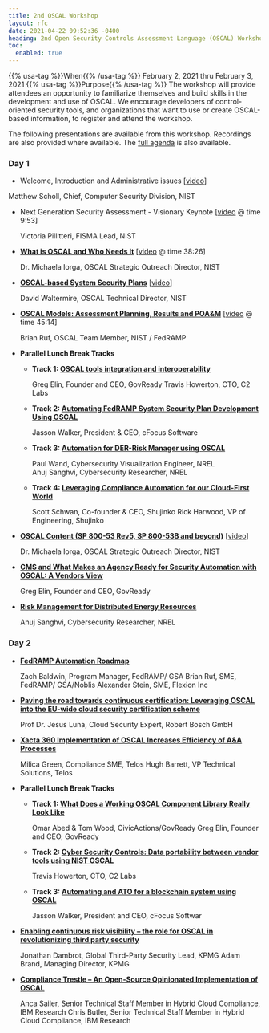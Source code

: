 ```yaml
---
title: 2nd OSCAL Workshop
layout: rfc
date: 2021-04-22 09:52:36 -0400
heading: 2nd Open Security Controls Assessment Language (OSCAL) Workshop
toc:
  enabled: true
---
```


{{% usa-tag %}}When{{% /usa-tag %}} February 2, 2021 thru February 3, 2021
{{% usa-tag %}}Purpose{{% /usa-tag %}} The workshop will provide attendees an opportunity to familiarize themselves and build skills in the  development and use of OSCAL. We encourage developers of control-oriented security tools, and organizations that want to use or create OSCAL-based information, to register and attend the workshop. 

The following presentations are available from this workshop. Recordings are also provided where available. The [full agenda](https://www.nist.gov/news-events/events/2021/02/2nd-open-security-controls-assessment-language-oscal-workshop) is also available.

### Day 1

 - Welcome, Introduction and Administrative issues \[[video](https://cdnapisec.kaltura.com/index.php/extwidget/preview/partner_id/684682/uiconf_id/31013851/entry_id/1_dnt51wm2/embed/dynamic)\]

  Matthew Scholl, Chief, Computer Security Division, NIST

- Next Generation Security Assessment - Visionary Keynote \[[video](https://cdnapisec.kaltura.com/index.php/extwidget/preview/partner_id/684682/uiconf_id/31013851/entry_id/1_dnt51wm2/embed/dynamic) @ time 9:53\]

  Victoria Pillitteri, FISMA Lead, NIST

- **[What is OSCAL and Who Needs It](https://www.nist.gov/document/presentation-what-oscal-and-who-needs-it)** \[[video](https://cdnapisec.kaltura.com/index.php/extwidget/preview/partner_id/684682/uiconf_id/31013851/entry_id/1_dnt51wm2/embed/dynamic) @ time 38:26\]

  Dr. Michaela Iorga, OSCAL Strategic Outreach Director, NIST

- **[OSCAL-based System Security Plans](https://www.nist.gov/document/presentation-ssp-oscal)** \[[video](https://cdnapisec.kaltura.com/index.php/extwidget/preview/partner_id/684682/uiconf_id/31013851/entry_id/1_xtpgjdke/embed/dynamic)\]

  David Waltermire, OSCAL Technical Director, NIST

- **[OSCAL Models: Assessment Planning, Results and POA&M](https://www.nist.gov/document/presentation-oscal-models-assessment-planning-results-and-poam)** \[[video](https://cdnapisec.kaltura.com/index.php/extwidget/preview/partner_id/684682/uiconf_id/31013851/entry_id/1_xtpgjdke/embed/dynamic) @ time 45:14\]

  Brian Ruf, OSCAL Team Member, NIST / FedRAMP

- **Parallel Lunch Break Tracks**

  - **Track 1: [OSCAL tools integration and interoperability](https://www.nist.gov/document/presentation-track-1-oscal-tools-integration-and-interoperability)**

    Greg Elin, Founder and CEO, GovReady
    Travis Howerton, CTO, C2 Labs

  - **Track 2: [Automating FedRAMP System Security Plan Development Using OSCAL](https://www.nist.gov/document/presentation-track-2-automating-fedramp-system-security-plan-development-using-oscal)**

    Jasson Walker, President & CEO, cFocus Software

  - **Track 3: [Automation for DER-Risk Manager using OSCAL](https://www.nist.gov/document/presentation-track-3-automation-der-risk-manager-using-oscal)**

    Paul Wand, Cybersecurity Visualization Engineer, NREL   
    Anuj Sanghvi, Cybersecurity Researcher, NREL

  - **Track 4: [Leveraging Compliance Automation for our Cloud-First World](https://www.nist.gov/document/presentation-track-4-leveraging-compliance-automation-our-cloud-first-world)**

    Scott Schwan, Co-founder & CEO, Shujinko
    Rick Harwood, VP of Engineering, Shujinko

- **[OSCAL Content (SP 800-53 Rev5, SP 800-53B and beyond)](https://www.nist.gov/document/presentation-oscal-content-sp-800-53-rev5-sp-800-53b-and-beyond)** \[[video](https://cdnapisec.kaltura.com/index.php/extwidget/preview/partner_id/684682/uiconf_id/31013851/entry_id/1_paq6trhs/embed/dynamic)\]

  Dr. Michaela Iorga, OSCAL Strategic Outreach Director, NIST

- **[CMS and What Makes an Agency Ready for Security Automation with OSCAL: A Vendors View](https://www.nist.gov/document/presentation-cms-and-what-makes-agency-ready-security-automation-oscal-vendors-view)**

  Greg Elin, Founder and CEO, GovReady

- **[Risk Management for Distributed Energy Resources](https://www.nist.gov/document/presentation-risk-management-distributed-energy-resources)**

  Anuj Sanghvi, Cybersecurity Researcher, NREL

### Day 2

- **[FedRAMP Automation Roadmap](https://www.nist.gov/document/presentation-fedramp-automation-roadmap)**

  Zach Baldwin, Program Manager, FedRAMP/ GSA
  Brian Ruf, SME, FedRAMP/ GSA/Noblis
  Alexander Stein, SME, Flexion Inc

- **[Paving the road towards continuous certification: Leveraging OSCAL into the EU-wide cloud security certification scheme](https://www.nist.gov/document/presentation-paving-road-towards-continuous-certification-leveraging-oscal-eu-wide-cloud)**

  Prof Dr. Jesus Luna, Cloud Security Expert, Robert Bosch GmbH

- **[Xacta 360 Implementation of OSCAL Increases Efficiency of A&A Processes](https://www.nist.gov/document/presentation-xacta-360-implementation-oscal-increases-efficiency-aa-processes)**

  Milica Green, Compliance SME, Telos
  Hugh Barrett, VP Technical Solutions, Telos

- **Parallel Lunch Break Tracks**

  - **Track 1: [What Does a Working OSCAL Component Library Really Look Like](https://www.nist.gov/document/presentation-track-1-what-does-working-oscal-component-library-really-look)**

    Omar Abed & Tom Wood, CivicActions/GovReady
    Greg Elin, Founder and CEO, GovReady

  - **Track 2: [Cyber Security Controls: Data portability between vendor tools using NIST OSCAL](https://www.nist.gov/document/presentation-track-2-cyber-security-controls-data-portability-between-vendor-tools-using)**

    Travis Howerton, CTO, C2 Labs

  - **Track 3: [Automating and ATO for a blockchain system using OSCAL](https://www.nist.gov/document/presentation-track-3-automating-and-ato-blockchain-system-using-oscal)**

    Jasson Walker, President and CEO, cFocus Softwar

- **[Enabling continuous risk visibility – the role for OSCAL in revolutionizing third party security](https://www.nist.gov/document/presentation-enabling-continuous-risk-visibility-role-oscal-revolutionizing-third-party)**

  Jonathan Dambrot, Global Third-Party Security Lead, KPMG
  Adam Brand, Managing Director, KPMG

- **[Compliance Trestle – An Open-Source Opinionated Implementation of OSCAL](https://www.nist.gov/document/presentation-compliance-testle-open-source-opinionated-implementation-oscal)**

  Anca Sailer, Senior Technical Staff Member in Hybrid Cloud Compliance, IBM Research
  Chris Butler, Senior Technical Staff Member in Hybrid Cloud Compliance, IBM Research
